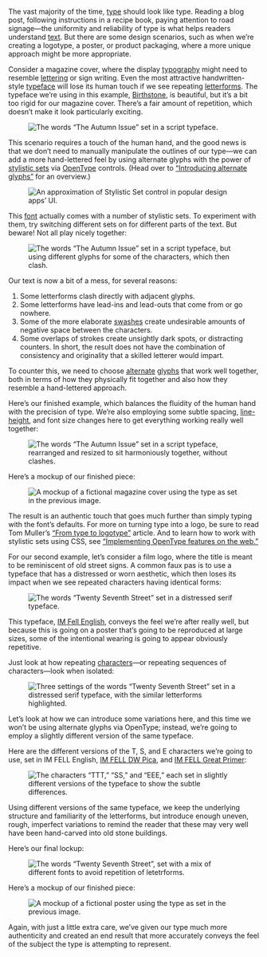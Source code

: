 
The vast majority of the time, [type](/glossary/type) should look like type. Reading a blog post, following instructions in a recipe book, paying attention to road signage—the uniformity and reliability of type is what helps readers understand [text](/glossary/text_copy). But there are some design scenarios, such as when we’re creating a logotype, a poster, or product packaging, where a more unique approach might be more appropriate.

Consider a magazine cover, where the display [typography](/glossary/typography) might need to resemble [lettering](/glossary/lettering) or sign writing. Even the most attractive handwritten-style [typeface](/glossary/typeface) will lose its human touch if we see repeating [letterforms](/glossary/letterform). The typeface we’re using in this example, [Birthstone](https://fonts.google.com/specimen/Birthstone?query=Birthstone), is beautiful, but it’s a bit too rigid for our magazine cover. There’s a fair amount of repetition, which doesn’t make it look particularly exciting. 

<figure>

![The words “The Autumn Issue” set in a script typeface.](images/authenticity_ex1_1.svg)

</figure>

This scenario requires a touch of the human hand, and the good news is that we don’t need to manually manipulate the outlines of our type—we can add a more hand-lettered feel by using alternate glyphs with the power of [stylistic sets](/glossary/stylistic_sets) via [OpenType](/glossary/open_type) controls. (Head over to [“Introducing alternate glyphs”](https://fonts.google.com/knowledge/introducing_type/introducing_alternate_glyphs) for an overview.)

<figure>

![An approximation of Stylistic Set control in popular design apps’ UI.](images/authenticity_ex1_EXTRA.svg)

</figure>

This [font](/glossary/font) actually comes with a number of stylistic sets. To experiment with them, try switching different sets on for different parts of the text. But beware! Not all play nicely together:

<figure>

![The words “The Autumn Issue” set in a script typeface, but using different glyphs for some of the characters, which then clash.](images/authenticity_ex1_2.svg)

</figure>

Our text is now a bit of a mess, for several reasons:

1. Some letterforms clash directly with adjacent glyphs.
2. Some letterforms have lead-ins and lead-outs that come from or go nowhere.
3. Some of the more elaborate [swashes](/glossary/swash_glyph) create undesirable amounts of negative space between the characters.
4. Some overlaps of strokes create unsightly dark spots, or distracting counters. In short, the result does not have the combination of consistency and originality that a skilled letterer would impart.

To counter this, we need to choose [alternate](/glossary/alternates) [glyphs](/glossary/glyph) that work well together, both in terms of how they physically fit together and also how they resemble a hand-lettered approach.

Here’s our finished example, which balances the fluidity of the human hand with the precision of type. We’re also employing some subtle spacing, [line-height](/glossary/line_height_leading), and font size changes here to get everything working really well together:

<figure>

![The words “The Autumn Issue” set in a script typeface, rearranged and resized to sit harmoniously together, without clashes.](images/authenticity_ex1_3.svg)

</figure>

Here’s a mockup of our finished piece:

<figure>

![A mockup of a fictional magazine cover using the type as set in the previous image.](images/authenticity_ex1_mock.jpg)

</figure>

The result is an authentic touch that goes much further than simply typing with the font’s defaults. For more on turning type into a logo, be sure to read Tom Muller’s [“From type to logotype”](/lesson/from_type_to_logotype) article. And to learn how to work with stylistic sets using CSS, see [“Implementing OpenType features on the web.”](https://fonts.google.com/knowledge/using_type/implementing_open_type_features_on_the_web)

For our second example, let’s consider a film logo, where the title is meant to be reminiscent of old street signs. A common faux pas is to use a typeface that has a distressed or worn aesthetic, which then loses its impact when we see repeated characters having identical forms:

<figure>

![The words “Twenty Seventh Street” set in a distressed serif typeface.](images/authenticity_ex2_1.svg)

</figure>

This typeface, [IM Fell English](https://fonts.google.com/specimen/IM+Fell+English?query=im+fell), conveys the feel we’re after really well, but because this is going on a poster that’s going to be reproduced at large sizes, some of the intentional wearing is going to appear obviously repetitive.

Just look at how repeating [characters](/glossary/character)—or repeating sequences of characters—look when isolated:

<figure>

![Three settings of the words “Twenty Seventh Street” set in a distressed serif typeface, with the similar letterforms highlighted.](images/authenticity_ex2_2.svg)

</figure>

Let’s look at how we can introduce some variations here, and this time we won’t be using alternate glyphs via OpenType; instead, we’re going to employ a slightly different version of the same typeface. 

Here are the different versions of the T, S, and E characters we’re going to use, set in IM FELL English, [IM FELL DW Pica](https://fonts.google.com/specimen/IM+Fell+DW+Pica?query=im+fell), and [IM FELL Great Primer](https://fonts.google.com/specimen/IM+Fell+Great+Primer?query=im+fell):

<figure>

![The characters “TTT,” “SS,” and “EEE,” each set in slightly different versions of the typeface to show the subtle differences.](images/authenticity_ex2_3.svg)

</figure>

Using different versions of the same typeface, we keep the underlying structure and familiarity of the letterforms, but introduce enough uneven, rough, imperfect variations to remind the reader that these may very well have been hand-carved into old stone buildings. 

Here’s our final lockup:

<figure>

![The words “Twenty Seventh Street”, set with a mix of different fonts to avoid repetition of letetrforms.](images/authenticity_ex2_4.svg)

</figure>

Here’s a mockup of our finished piece:

<figure>

![A mockup of a fictional poster using the type as set in the previous image.](images/authenticity_ex2_mock.jpg)

</figure>

Again, with just a little extra care, we’ve given our type much more authenticity and created an end result that more accurately conveys the feel of the subject the type is attempting to represent.
